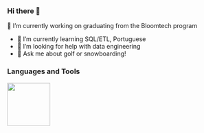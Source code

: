 ### Hi there 👋

🔭 I’m currently working on graduating from the Bloomtech program
- 🌱 I’m currently learning SQL/ETL, Portuguese
- 🤔 I’m looking for help with data engineering
- 💬 Ask me about golf or snowboarding!


### Languages and Tools
<img align="left" width="100px" src="https://www.python.org/static/img/python-logo.png" />
<!--
**TaydenBehunin/TaydenBehunin** is a ✨ _special_ ✨ repository because its `README.md` (this file) appears on your GitHub profile.

Here are some ideas to get you started:

### 🔭 I’m currently working on graduating from the Bloomtech program
- 🌱 I’m currently learning SQL/ETL, Portuguese
- 👯 I’m looking to collaborate on ...
- 🤔 I’m looking for help with data engineering
- 💬 Ask me about golf or snowboarding!
- 📫 How to reach me: ...
- 😄 Pronouns: ...
- ⚡ Fun fact: ...
-->
